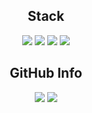 <div align=center><h2>Stack</h2></div>
<div align=center>
  <img src="https://img.shields.io/badge/springboot-6DB33F?style=for-the-badge&logo=springboot&logoColor=white">
  <img src="https://img.shields.io/badge/java-007396?style=for-the-badge&logo=java&logoColor=white">
  <img src="https://img.shields.io/badge/mysql-4479A1?style=for-the-badge&logo=mysql&logoColor=white">
  <img src="https://img.shields.io/badge/ec2-FF9900?style=for-the-badge&logo=amazonec2&logoColor=white">
</div>

<div align=center><h2>GitHub Info</h2></div>
<div align=center>
  <img src="https://github-readme-stats.vercel.app/api?username=menuhwang&show_icons=true&bg_color=30,e96443,904e95&title_color=fff&text_color=fff">
  <img src="https://github-readme-stats.vercel.app/api/top-langs/?username=menuhwang&layout=compact">
</div>
<!--
<div align=center>
  <img src="https://github-readme-stats.vercel.app/api?username=menuhwang&show_icons=true&bg_color=30,e96443,904e95&title_color=fff&text_color=fff">
</div>

<div align=center>
  <img src="https://github-readme-stats.vercel.app/api/top-langs/?username=menuhwang&layout=compact">
</div>
-->

<!--
**menuhwang/menuhwang** is a ✨ _special_ ✨ repository because its `README.md` (this file) appears on your GitHub profile.

Here are some ideas to get you started:

- 🔭 I’m currently working on ...
- 🌱 I’m currently learning ...
- 👯 I’m looking to collaborate on ...
- 🤔 I’m looking for help with ...
- 💬 Ask me about ...
- 📫 How to reach me: ...
- 😄 Pronouns: ...
- ⚡ Fun fact: ...
-->
